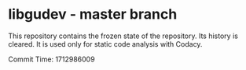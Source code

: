 # libgudev - master branch

This repository contains the frozen state of the repository.
Its history is cleared. It is used only for static code
analysis with Codacy.

Commit Time: 1712986009